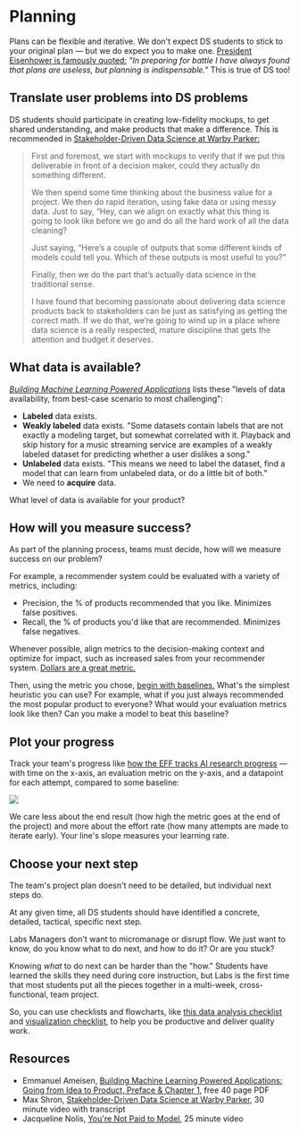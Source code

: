 # Planning

Plans can be flexible and iterative. We don't expect DS students to stick to your original plan — but we do expect you to make one.  [President Eisenhower is famously quoted:](https://quoteinvestigator.com/2017/11/18/planning/) _"In preparing for battle I have always found that plans are useless, but planning is indispensable."_ This is true of DS too!

## Translate user problems into DS problems

DS students should participate in creating low-fidelity mockups, to get shared understanding, and make products that make a difference. This is recommended in [Stakeholder-Driven Data Science at Warby Parker:](https://blog.dominodatalab.com/stakeholder-driven-data-science-warby-parker/)

> First and foremost, we start with mockups to verify that if we put this deliverable in front of a decision maker, could they actually do something different.
> 
> We then spend some time thinking about the business value for a project. We then do rapid iteration, using fake data or using messy data. Just to say, “Hey, can we align on exactly what this thing is going to look like before we go and do all the hard work of all the data cleaning?
> 
> Just saying, “Here’s a couple of outputs that some different kinds of models could tell you. Which of these outputs is most useful to you?”
> 
> Finally, then we do the part that’s actually data science in the traditional sense.
> 
> I have found that becoming passionate about delivering data science products back to stakeholders can be just as satisfying as getting the correct math. If we do that, we’re going to wind up in a place where data science is a really respected, mature discipline that gets the attention and budget it deserves.

## What data is available?

_[Building Machine Learning Powered Applications](https://mlpowered.com/pdf/BMLPA_Chapter_1.pdf)_ lists these "levels of data availability, from best-case scenario to most challenging":

- **Labeled** data exists. 
- **Weakly labeled** data exists. "Some datasets contain labels that are not exactly a modeling target, but somewhat correlated with it. Playback and skip history for a music streaming service are examples of a weakly labeled dataset for predicting whether a user dislikes a song." 
- **Unlabeled** data exists. "This means we need to label the dataset, find a model that can learn from unlabeled data, or do a little bit of both."
- We need to **acquire** data.

What level of data is available for your product?

## How will you measure success?

As part of the planning process, teams must decide, how will we measure success on our problem?

For example, a recommender system could be evaluated with a variety of metrics, including:

- Precision, the % of products recommended that you like. Minimizes false positives.
- Recall, the % of products you'd like that are recommended. Minimizes false negatives.

Whenever possible, align metrics to the decision-making context and optimize for impact, such as increased sales from your recommender system. [Dollars are a great metric.](https://alexgude.com/blog/machine-learning-metrics-interview/) 

Then, using the metric you chose, [begin with baselines.](https://blog.insightdatascience.com/always-start-with-a-stupid-model-no-exceptions-3a22314b9aaa) What's the simplest heuristic you can use? For example, what if you just always recommended the most popular product to everyone? What would your evaluation metrics look like then? Can you make a model to beat this baseline?


## Plot your progress

Track your team's progress like [how the EFF tracks AI research progress](https://www.eff.org/ai/metrics) — with time on the x-axis, an evaluation metric on the y-axis, and a datapoint for each attempt, compared to some baseline:

![](https://user-images.githubusercontent.com/7278219/71922887-bd063980-3183-11ea-8930-33462eee48c0.png)

We care less about the end result (how high the metric goes at the end of the project) and more about the effort rate (how many attempts are made to iterate early). Your line's slope measures your learning rate.

## Choose your next step

The team's project plan doesn't need to be detailed, but individual next steps do.

At any given time, all DS students should have identified a concrete, detailed, tactical, specific next step. 

Labs Managers don't want to micromanage or disrupt flow. We just want to know, do you know what to do next, and how to do it? Or are you stuck?

Knowing _what_ to do next can be harder than the "how." Students have learned the skills they need during core instruction, but Labs is the first time that most students put all the pieces together in a multi-week, cross-functional, team project. 

So, you can use checklists and flowcharts, like [this data analysis checklist](https://www.kdnuggets.com/2015/03/jtleek-elements-data-analytic-style.html) and [visualization checklist](https://stephanieevergreen.com/updated-data-visualization-checklist/), to help you be productive and deliver quality work.


## Resources
- Emmanuel Ameisen, [Building Machine Learning Powered Applications: Going from Idea to Product, Preface & Chapter 1](https://mlpowered.com/pdf/BMLPA_Chapter_1.pdf), free 40 page PDF
- Max Shron, [Stakeholder-Driven Data Science at Warby Parker](https://blog.dominodatalab.com/stakeholder-driven-data-science-warby-parker/), 30 minute video with transcript
- Jacqueline Nolis, [You're Not Paid to Model](https://youtu.be/tF-EY4MugWo), 25 minute video
